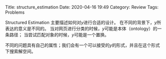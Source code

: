 Title: structure_estimation
Date: 2020-04-16 19:49
Category: Review
Tags: Problems


Structured Estimation 主要描述如何对$y$进行合适的设计。
在不同的背景下，$y$所表达的意义是不同的。
当对网页进行分类的时候，$y$可能是本体（ontology）的一条路径；
当尝试匹配对象的时候，$y$可能是一个置换。

不同的问题具有自己的属性；我们会有一个可以接受的$y$的形式，并且在这个形式下搜索解空间。
